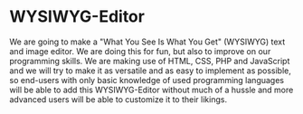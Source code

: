 # WYSIWYG-Editor
We are going to make a "What You See Is What You Get" (WYSIWYG) text and image editor. We are doing this for fun, but also to improve on our programming skills. We are making use of HTML, CSS, PHP and JavaScript and we will try to make it as versatile and as easy to implement as possible, so end-users with only basic knowledge of used programming languages will be able to add this WYSIWYG-Editor without much of a hussle and more advanced users will be able to customize it to their likings.

